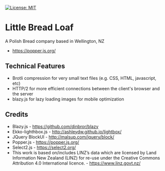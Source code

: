[![License: MIT](https://img.shields.io/badge/License-MIT-yellow.svg)](https://opensource.org/licenses/MIT)

# Little Bread Loaf
A Polish Bread company based in Wellington, NZ
- https://popper.js.org/

## Technical Features
- Brotli compression for very small text files (e.g. CSS, HTML, javascript, etc)
- HTTP/2 for more efficient connections between the client's browser and the server
- blazy.js for lazy loading images for mobile optimization

## Credits
- Blazy.js - https://github.com/dinbror/blazy
- Ekko-lighthbox.js - http://ashleydw.github.io/lightbox/
- JQuery BlockUI - http://malsup.com/jquery/block/
- Popper.js - https://popper.js.org/
- Select2.js - https://select2.org/
- This work is based on/includes LINZ’s data which are licensed by Land Information New Zealand (LINZ) for re-use under the Creative Commons Attribution 4.0 International licence. - https://www.linz.govt.nz/
